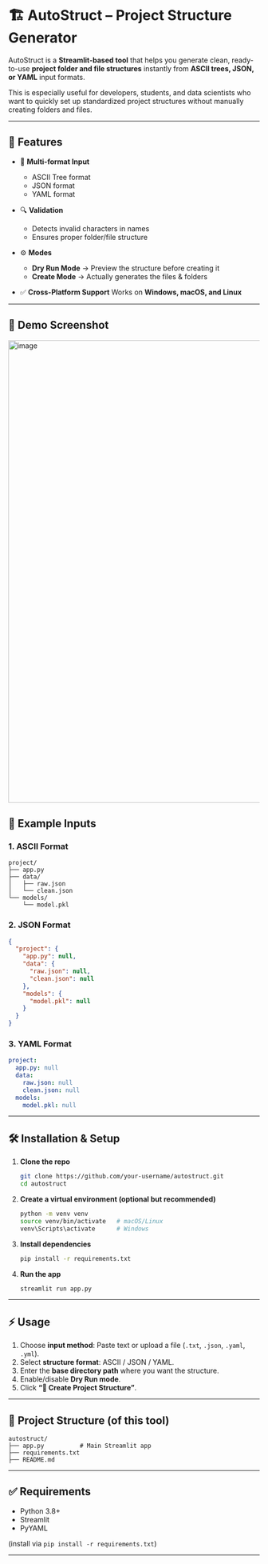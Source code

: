 
# 🏗️ AutoStruct – Project Structure Generator

AutoStruct is a **Streamlit-based tool** that helps you generate clean, ready-to-use **project folder and file structures** instantly from **ASCII trees, JSON, or YAML** input formats.

This is especially useful for developers, students, and data scientists who want to quickly set up standardized project structures without manually creating folders and files.

---

## 🚀 Features

* 📂 **Multi-format Input**

  * ASCII Tree format
  * JSON format
  * YAML format

* 🔍 **Validation**

  * Detects invalid characters in names
  * Ensures proper folder/file structure

* ⚙️ **Modes**

  * **Dry Run Mode** → Preview the structure before creating it
  * **Create Mode** → Actually generates the files & folders

* ✅ **Cross-Platform Support**
  Works on **Windows, macOS, and Linux**

---

## 📸 Demo Screenshot
<img width="1897" height="925" alt="image" src="https://github.com/user-attachments/assets/7f5f314e-adf5-413d-b64b-c8c55b9e4a37" />


## 📝 Example Inputs

### 1. ASCII Format

```
project/
├── app.py
├── data/
│   ├── raw.json
│   └── clean.json
└── models/
    └── model.pkl
```

### 2. JSON Format

```json
{
  "project": {
    "app.py": null,
    "data": {
      "raw.json": null,
      "clean.json": null
    },
    "models": {
      "model.pkl": null
    }
  }
}
```

### 3. YAML Format

```yaml
project:
  app.py: null
  data:
    raw.json: null
    clean.json: null
  models:
    model.pkl: null
```

---

## 🛠️ Installation & Setup

1. **Clone the repo**

   ```bash
   git clone https://github.com/your-username/autostruct.git
   cd autostruct
   ```

2. **Create a virtual environment (optional but recommended)**

   ```bash
   python -m venv venv
   source venv/bin/activate   # macOS/Linux
   venv\Scripts\activate      # Windows
   ```

3. **Install dependencies**

   ```bash
   pip install -r requirements.txt
   ```

4. **Run the app**

   ```bash
   streamlit run app.py
   ```

---

## ⚡ Usage

1. Choose **input method**: Paste text or upload a file (`.txt`, `.json`, `.yaml`, `.yml`).
2. Select **structure format**: ASCII / JSON / YAML.
3. Enter the **base directory path** where you want the structure.
4. Enable/disable **Dry Run mode**.
5. Click **“🚀 Create Project Structure”**.

---

## 📂 Project Structure (of this tool)

```
autostruct/
├── app.py          # Main Streamlit app
├── requirements.txt
├── README.md
```

---

## ✅ Requirements

* Python 3.8+
* Streamlit
* PyYAML

(install via `pip install -r requirements.txt`)

---

